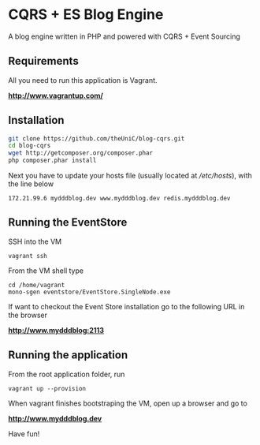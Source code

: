 CQRS + ES Blog Engine
=====================

A blog engine written in PHP and powered with CQRS + Event Sourcing

## Requirements

All you need to run this application is Vagrant.

**http://www.vagrantup.com/**

## Installation

```bash
git clone https://github.com/theUniC/blog-cqrs.git
cd blog-cqrs
wget http://getcomposer.org/composer.phar
php composer.phar install
```

Next you have to update your hosts file (usually located at */etc/hosts*), with the line below

    172.21.99.6 mydddblog.dev www.mydddblog.dev redis.mydddblog.dev
    
## Running the EventStore

SSH into the VM

    vagrant ssh
    
From the VM shell type

    cd /home/vagrant
    mono-sgen eventstore/EventStore.SingleNode.exe
    
If want to checkout the Event Store installation go to the following URL in the browser

**http://www.mydddblog:2113**
    
## Running the application

From the root application folder, run

    vagrant up --provision
    
When vagrant finishes bootstraping the VM, open up a browser and go to

**http://www.mydddblog.dev**

Have fun!
